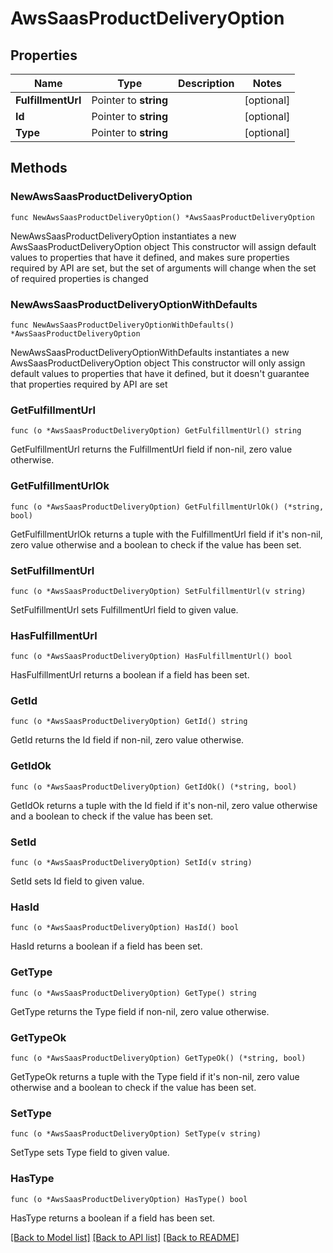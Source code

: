 # AwsSaasProductDeliveryOption

## Properties

Name | Type | Description | Notes
------------ | ------------- | ------------- | -------------
**FulfillmentUrl** | Pointer to **string** |  | [optional] 
**Id** | Pointer to **string** |  | [optional] 
**Type** | Pointer to **string** |  | [optional] 

## Methods

### NewAwsSaasProductDeliveryOption

`func NewAwsSaasProductDeliveryOption() *AwsSaasProductDeliveryOption`

NewAwsSaasProductDeliveryOption instantiates a new AwsSaasProductDeliveryOption object
This constructor will assign default values to properties that have it defined,
and makes sure properties required by API are set, but the set of arguments
will change when the set of required properties is changed

### NewAwsSaasProductDeliveryOptionWithDefaults

`func NewAwsSaasProductDeliveryOptionWithDefaults() *AwsSaasProductDeliveryOption`

NewAwsSaasProductDeliveryOptionWithDefaults instantiates a new AwsSaasProductDeliveryOption object
This constructor will only assign default values to properties that have it defined,
but it doesn't guarantee that properties required by API are set

### GetFulfillmentUrl

`func (o *AwsSaasProductDeliveryOption) GetFulfillmentUrl() string`

GetFulfillmentUrl returns the FulfillmentUrl field if non-nil, zero value otherwise.

### GetFulfillmentUrlOk

`func (o *AwsSaasProductDeliveryOption) GetFulfillmentUrlOk() (*string, bool)`

GetFulfillmentUrlOk returns a tuple with the FulfillmentUrl field if it's non-nil, zero value otherwise
and a boolean to check if the value has been set.

### SetFulfillmentUrl

`func (o *AwsSaasProductDeliveryOption) SetFulfillmentUrl(v string)`

SetFulfillmentUrl sets FulfillmentUrl field to given value.

### HasFulfillmentUrl

`func (o *AwsSaasProductDeliveryOption) HasFulfillmentUrl() bool`

HasFulfillmentUrl returns a boolean if a field has been set.

### GetId

`func (o *AwsSaasProductDeliveryOption) GetId() string`

GetId returns the Id field if non-nil, zero value otherwise.

### GetIdOk

`func (o *AwsSaasProductDeliveryOption) GetIdOk() (*string, bool)`

GetIdOk returns a tuple with the Id field if it's non-nil, zero value otherwise
and a boolean to check if the value has been set.

### SetId

`func (o *AwsSaasProductDeliveryOption) SetId(v string)`

SetId sets Id field to given value.

### HasId

`func (o *AwsSaasProductDeliveryOption) HasId() bool`

HasId returns a boolean if a field has been set.

### GetType

`func (o *AwsSaasProductDeliveryOption) GetType() string`

GetType returns the Type field if non-nil, zero value otherwise.

### GetTypeOk

`func (o *AwsSaasProductDeliveryOption) GetTypeOk() (*string, bool)`

GetTypeOk returns a tuple with the Type field if it's non-nil, zero value otherwise
and a boolean to check if the value has been set.

### SetType

`func (o *AwsSaasProductDeliveryOption) SetType(v string)`

SetType sets Type field to given value.

### HasType

`func (o *AwsSaasProductDeliveryOption) HasType() bool`

HasType returns a boolean if a field has been set.


[[Back to Model list]](../README.md#documentation-for-models) [[Back to API list]](../README.md#documentation-for-api-endpoints) [[Back to README]](../README.md)



